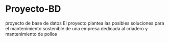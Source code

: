 # Proyecto-BD
proyecto de base de datos 
El proyecto plantea las posibles soluciones para el mantenimiento sostenible de una empresa dedicada al criadero y mantenimiento de pollos

